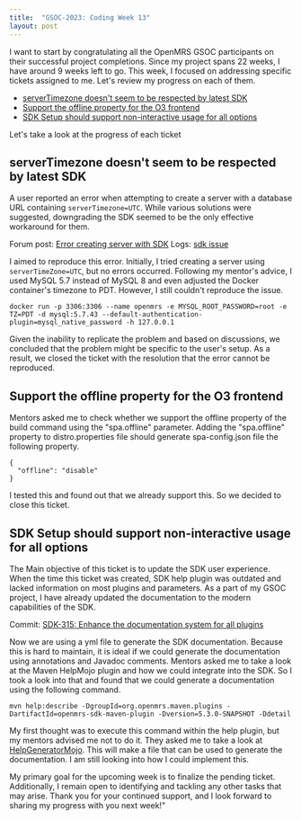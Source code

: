 ```yaml
---
title:  "GSOC-2023: Coding Week 13"
layout: post
---
```


I want to start by congratulating all the OpenMRS GSOC participants on their successful project completions. Since my project spans 22 weeks, I have around 9 weeks left to go. This week, I focused on addressing specific tickets assigned to me. Let's review my progress on each of them.


* [serverTimezone doesn't seem to be respected by latest SDK](https://issues.openmrs.org/browse/SDK-305)
* [Support the offline property for the O3 frontend](https://issues.openmrs.org/browse/SDK-299)
* [SDK Setup should support non-interactive usage for all options](https://issues.openmrs.org/browse/SDK-298)

Let's take a look at the progress of each ticket

## serverTimezone doesn't seem to be respected by latest SDK

A user reported an error when attempting to create a server with a database URL containing `serverTimezone=UTC`. While various solutions were suggested, downgrading the SDK seemed to be the only effective workaround for them.

Forum post: [Error creating server with SDK](https://talk.openmrs.org/t/error-creating-server-with-sdk/39703/1)
Logs: [sdk issue](https://pastebin.com/SHTCcv1Z)

I aimed to reproduce this error. Initially, I tried creating a server using `serverTimeZone=UTC`, but no errors occurred. Following my mentor's advice, I used MySQL 5.7 instead of MySQL 8 and even adjusted the Docker container's timezone to PDT. However, I still couldn't reproduce the issue.


````
docker run -p 3306:3306 --name openmrs -e MYSQL_ROOT_PASSWORD=root -e TZ=PDT -d mysql:5.7.43 --default-authentication-plugin=mysql_native_password -h 127.0.0.1
````

Given the inability to replicate the problem and based on discussions, we concluded that the problem might be specific to the user's setup. As a result, we closed the ticket with the resolution that the error cannot be reproduced.

## Support the offline property for the O3 frontend

Mentors asked me to check whether we support the offline property of the build command using the "spa.offline" parameter. Adding the "spa.offline" property to
distro.properties file should generate spa-config.json file the following property.

````
{
  "offline": "disable"
}
````

I tested this and found out that we already support this. So we decided to close this ticket.


## SDK Setup should support non-interactive usage for all options

The Main objective of this ticket is to update the SDK user experience. When the time this ticket was created, SDK help plugin was outdated and lacked information on most plugins and
parameters. As a part of my GSOC project, I have already updated the documentation to the modern capabilities of the SDK. 

Commit: [SDK-315: Enhance the documentation system for all plugins](https://github.com/openmrs/openmrs-sdk/commit/98812d0b123204eb100fe8d0fb7f4662be213ca2)

Now we are using a yml file to generate the SDK documentation. Because this is hard to maintain, it is ideal if we could generate the documentation using annotations and Javadoc comments. 
Mentors asked me to take a look at the Maven HelpMojo plugin and how we could integrate into the SDK. So I took a look into that and found that we could generate a documentation
using the following command.

````
mvn help:describe -DgroupId=org.openmrs.maven.plugins -DartifactId=openmrs-sdk-maven-plugin -Dversion=5.3.0-SNAPSHOT -Ddetail
````

My first thought was to execute this command within the help plugin, but my mentors advised me not to do it. They asked me to take a look at 
[HelpGeneratorMojo](https://github.com/apache/maven-plugin-tools/blob/maven-plugin-tools-3.9.0/maven-plugin-plugin/src/main/java/org/apache/maven/plugin/plugin/HelpGeneratorMojo.java).
This will make a file that can be used to generate the documentation. I am still looking into how I could implement this.


My primary goal for the upcoming week is to finalize the pending ticket. Additionally, I remain open to identifying and tackling any other tasks that may arise. Thank you for your continued support, and I look forward to sharing my progress with you next week!"




